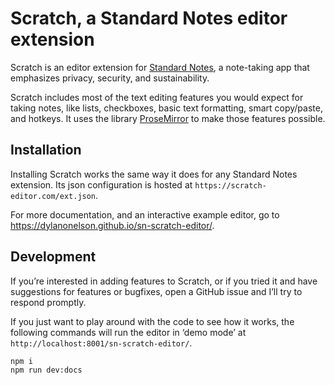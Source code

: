 # Scratch, a Standard Notes editor extension

Scratch is an editor extension for [Standard Notes](https://standardnotes.org/), a note-taking app that emphasizes privacy, security, and sustainability.

Scratch includes most of the text editing features you would expect for taking notes, like lists, checkboxes, basic text formatting, smart copy/paste, and hotkeys. It uses the library [ProseMirror](https://prosemirror.net/) to make those features possible.

## Installation

Installing Scratch works the same way it does for any Standard Notes extension. Its json configuration is hosted at `https://scratch-editor.com/ext.json`.

For more documentation, and an interactive example editor, go to <https://dylanonelson.github.io/sn-scratch-editor/>.

## Development

If you’re interested in adding features to Scratch, or if you tried it and have suggestions for features or bugfixes, open a GitHub issue and I’ll try to respond promptly.

If you just want to play around with the code to see how it works, the following commands will run the editor in ‘demo mode’ at `http://localhost:8001/sn-scratch-editor/`.

```
npm i
npm run dev:docs
```
